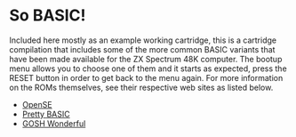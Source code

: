 # So BASIC!
Included here mostly as an example working cartridge, this is a cartridge compilation that includes some of the more common BASIC variants that have been made available for the ZX Spectrum 48K computer. The bootup menu allows you to choose one of them and it starts as expected, press the RESET button in order to get back to the menu again. For more information on the ROMs themselves, see their respective web sites as listed below.

- [OpenSE](https://worldofspectrum.org/software?id=0027510)
- [Pretty BASIC](https://github.com/reclaimed/prettybasic)
- [GOSH Wonderful](https://k1.spdns.de/Vintage/Sinclair/82/Sinclair%20ZX%20Spectrum/ROMs/gw03%20'gosh%2C%20wonderful'%20(Geoff%20Wearmouth)/gw03%20info.htm)